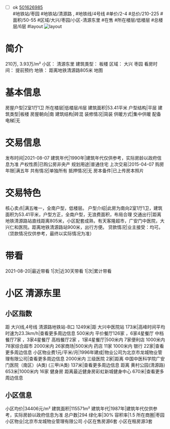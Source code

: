 - [ ] ok [501626985](https://bj.5i5j.com/ershoufang/501626985.html)  
 #地铁站/枣园 #地铁站/清源路 ,  #地铁线/4号线
#单价/2-4 #总价/210-225 #面积/50-55   #区域/大兴/枣园/小区-清源东里 #在售 #所在楼层/低楼层 #总楼层/6层 #layout 
![layout](http://image2a.5i5j.com/bdir/layout/07d4ffa850ff4bc68ea0d575773a31f4.jpg_P5.jpg) 
# 简介 
 210万,  3.93万/m² 
小区： 清源东里
建筑类型： 板楼
区域： 大兴 枣园
看房时间： 提前预约
地铁： 距离地铁清源路805米 地图
# 基本信息 
 房屋户型|2室1厅1卫
所在楼层|低楼层/6层
建筑面积|53.41平米
户型结构|平层
建筑类型|板楼
房屋朝向|南
建筑结构|砖混
装修情况|简装
供暖方式|集中供暖
配备电梯|无
# 交易信息 
 发布时间|2021-08-07
建筑年代|1990年|建筑年代仅供参考，实际房龄以政府信息为准
产权性质|已购公房非央产
规划用途|普通住宅
上次交易|2015-04-07
购房年限|满五年
共有情况|单独所有
抵押情况|无
房本备件|已上传房本照片
# 交易特色 
 核心卖点|满五唯一，全南户型，低楼层。
户型介绍|此房为南向2室1厅1卫，建筑面积为53.41平米，户型方正，全南户型，无浪费面积，布局合理
交通出行|距离地铁清源路站直线距离805米，小区配套成熟，有天客隆超市，广安门中医院，大兴仁和医院。距离地铁清源路站900米，出行方便。
贷款情况|业主接受：均可。（贷款情况仅供参考，最终以实际情况为准）
# 带看 
 2021-08-20|最近带看	 1|次|近30天带看	 1|次|累计带看
# 小区 清源东里
## 小区指数 
 距 大兴线,4号线 清源路地铁站-B口 1249米|距 大兴中医院站 173米|高峰时间平均时速为23.3km/h|查看更多周边信息
500米内 平价餐厅126家 ，6家4星餐厅
中档餐厅7家 ，3家4星餐厅
高档餐厅2家 ，1家4星餐厅|500米内 7家便利店
1000米内 78家综合超市
2000米内 26家商场|500米内 药店 11家
1000米内 银行 22家|查看更多周边信息
小区物业费1元/平米/月|1996年建成|物业公司为北京市龙城物业管理有限公司|查看更多周边信息
2000米内 三级医院 2家|距离 中国中医科学院广安门医院（南区）(A类) (三甲/A类) 137米|查看更多周边信息
距离 黄村公园(清源路) 653米|1000米内 16家 健身房
距离最近健身房彩虹新城健身中心 670米|查看更多周边信息
## 小区信息 
 小区均价|34406元/m²
建筑面积|115571m²
建筑年代|1987年|建筑年代仅供参考，实际房龄以政府信息为准
总户数|294
绿化率|30%
容积率|1.5
所在商圈|枣园
小区物业|北京市龙城物业管理有限公司
小区在售房源6套
小区在租房源3套

